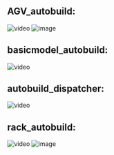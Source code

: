 AGV_autobuild:
-
![video](https://github.com/TzuyenHuang/FlexSim/assets/75783579/e1e524ef-95b8-40e3-8a7a-052d1da64e8d)
![image](https://github.com/TzuyenHuang/FlexSim/assets/75783579/16ee5612-06d1-4d43-97af-0b8f2d07ade4)

basicmodel_autobuild:
-
![video](https://github.com/TzuyenHuang/FlexSim/assets/75783579/79cf60c9-0820-4ca6-8b5c-ebd4745ac5e0)

autobuild_dispatcher:
-
![video](https://github.com/TzuyenHuang/FlexSim/assets/75783579/93412406-85cb-472d-907b-7f0e3dc09788)

rack_autobuild:
-
![video](https://github.com/TzuyenHuang/FlexSim/assets/75783579/11acc60e-f9b8-46f8-9d07-ceed9f3cd7ed)
![image](https://github.com/TzuyenHuang/FlexSim/assets/75783579/d8ad493e-fb3c-49cc-87d2-36e9b38738fb)
